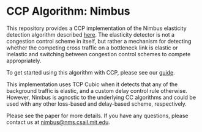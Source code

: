 CCP Algorithm: Nimbus
=====================

This repository provides a CCP implementation of the Nimbus elasticity detection algorithm described
[here](https://arxiv.org/pdf/1802.08730.pdf). The elasticity detector is not a congestion control
scheme in itself, but rather a mechanism for detecting whether the competing cross traffic on
a bottleneck link is elastic or inelastic and switching between congestion control schemes to 
compete appropriately. 

To get started using this algorithm with CCP, please see our [guide](https://ccp-project.github.io/guide).

This implementation uses TCP Cubic when it detects that any of the background traffic is elastic,
and a custom delay control rule otherwise. However, Nimbus is agnostic to the underlying CC algorithms
and could be used with any other loss-based and delay-based scheme, respectively. 

Please see the paper for more details.
If you have any questions, please contact us at nimbus@nms.csail.mit.edu.
